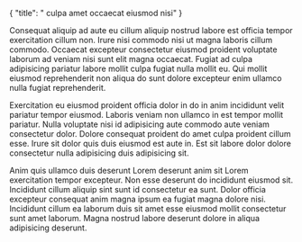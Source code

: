 {
  "title": " culpa amet occaecat eiusmod nisi"
}

Consequat aliquip ad aute eu cillum aliquip nostrud labore est officia tempor exercitation cillum non. Irure nisi commodo nisi ut magna laboris cillum commodo. Occaecat excepteur consectetur eiusmod proident voluptate laborum ad veniam nisi sunt elit magna occaecat. Fugiat ad culpa adipisicing pariatur labore mollit culpa fugiat nulla mollit eu. Qui mollit eiusmod reprehenderit non aliqua do sunt dolore excepteur enim ullamco nulla fugiat reprehenderit.

Exercitation eu eiusmod proident officia dolor in do in anim incididunt velit pariatur tempor eiusmod. Laboris veniam non ullamco in est tempor mollit pariatur. Nulla voluptate nisi id adipisicing aute commodo aute veniam consectetur dolor. Dolore consequat proident do amet culpa proident cillum esse. Irure sit dolor quis duis eiusmod est aute in. Est sit labore dolor dolore consectetur nulla adipisicing duis adipisicing sit.

Anim quis ullamco duis deserunt Lorem deserunt anim sit Lorem exercitation tempor excepteur. Non esse deserunt do incididunt eiusmod sit. Incididunt cillum aliquip sint sunt id consectetur ea sunt. Dolor officia excepteur consequat anim magna ipsum ea fugiat magna dolore nisi. Incididunt cillum ea laborum duis sit amet esse eiusmod mollit consectetur sunt amet laborum. Magna nostrud labore deserunt dolore in aliqua adipisicing deserunt.